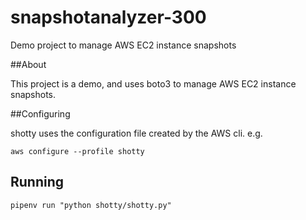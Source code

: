 # snapshotanalyzer-300

Demo project to manage AWS EC2 instance snapshots

##About

This project is a demo, and uses boto3 to manage AWS EC2 instance snapshots.


##Configuring

shotty uses the configuration file created by the AWS cli. e.g.

`aws configure --profile shotty`

## Running

`pipenv run "python shotty/shotty.py"`
